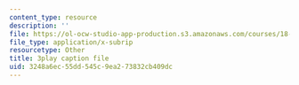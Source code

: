```yaml
---
content_type: resource
description: ''
file: https://ol-ocw-studio-app-production.s3.amazonaws.com/courses/18-06sc-linear-algebra-fall-2011/3248a6ec55dd545c9ea273832cb409dc_cfn2ZUuWPd0.vtt
file_type: application/x-subrip
resourcetype: Other
title: 3play caption file
uid: 3248a6ec-55dd-545c-9ea2-73832cb409dc
---
```

